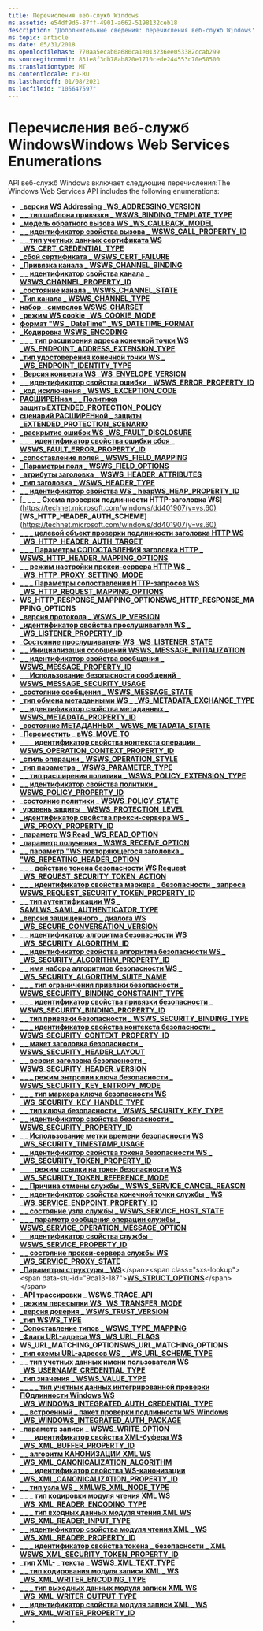 ```yaml
---
title: Перечисления веб-служб Windows
ms.assetid: e54df9d6-87ff-4901-a662-5198132ceb18
description: 'Дополнительные сведения: перечисления веб-служб Windows'
ms.topic: article
ms.date: 05/31/2018
ms.openlocfilehash: 770aa5ecab0a680ca1e013236ee053382ccab299
ms.sourcegitcommit: 831e8f3db78ab820e1710cede244553c70e50500
ms.translationtype: MT
ms.contentlocale: ru-RU
ms.lasthandoff: 01/08/2021
ms.locfileid: "105647597"
---
```

# <a name="windows-web-services-enumerations"></a><span data-ttu-id="9ca13-103">Перечисления веб-служб Windows</span><span class="sxs-lookup"><span data-stu-id="9ca13-103">Windows Web Services Enumerations</span></span>

<span data-ttu-id="9ca13-104">API веб-служб Windows включает следующие перечисления:</span><span class="sxs-lookup"><span data-stu-id="9ca13-104">The Windows Web Services API includes the following enumerations:</span></span>

-   [<span data-ttu-id="9ca13-105">**\_версия WS Addressing \_**</span><span class="sxs-lookup"><span data-stu-id="9ca13-105">**WS\_ADDRESSING\_VERSION**</span></span>](/windows/desktop/api/WebServices/ne-webservices-ws_addressing_version)
-   [<span data-ttu-id="9ca13-106">**\_ \_ тип шаблона привязки \_ WS**</span><span class="sxs-lookup"><span data-stu-id="9ca13-106">**WS\_BINDING\_TEMPLATE\_TYPE**</span></span>](/windows/desktop/api/WebServices/ne-webservices-ws_binding_template_type)
-   [<span data-ttu-id="9ca13-107">**\_модель обратного вызова WS \_**</span><span class="sxs-lookup"><span data-stu-id="9ca13-107">**WS\_CALLBACK\_MODEL**</span></span>](/windows/desktop/api/WebServices/ne-webservices-ws_callback_model)
-   [<span data-ttu-id="9ca13-108">**\_ \_ идентификатор свойства вызова \_ WS**</span><span class="sxs-lookup"><span data-stu-id="9ca13-108">**WS\_CALL\_PROPERTY\_ID**</span></span>](/windows/desktop/api/WebServices/ne-webservices-ws_call_property_id)
-   [<span data-ttu-id="9ca13-109">**\_ \_ тип учетных данных сертификата WS \_**</span><span class="sxs-lookup"><span data-stu-id="9ca13-109">**WS\_CERT\_CREDENTIAL\_TYPE**</span></span>](/windows/desktop/api/WebServices/ne-webservices-ws_cert_credential_type)
-   [<span data-ttu-id="9ca13-110">**\_сбой сертификата \_ WS**</span><span class="sxs-lookup"><span data-stu-id="9ca13-110">**WS\_CERT\_FAILURE**</span></span>](/windows/win32/api/webservices/ne-webservices-)
-   [<span data-ttu-id="9ca13-111">**\_Привязка канала \_ WS**</span><span class="sxs-lookup"><span data-stu-id="9ca13-111">**WS\_CHANNEL\_BINDING**</span></span>](/windows/desktop/api/WebServices/ne-webservices-ws_channel_binding)
-   [<span data-ttu-id="9ca13-112">**\_ \_ идентификатор свойства канала \_ WS**</span><span class="sxs-lookup"><span data-stu-id="9ca13-112">**WS\_CHANNEL\_PROPERTY\_ID**</span></span>](/windows/desktop/api/WebServices/ne-webservices-ws_channel_property_id)
-   [<span data-ttu-id="9ca13-113">**\_состояние канала \_ WS**</span><span class="sxs-lookup"><span data-stu-id="9ca13-113">**WS\_CHANNEL\_STATE**</span></span>](/windows/desktop/api/WebServices/ne-webservices-ws_channel_state)
-   [<span data-ttu-id="9ca13-114">**\_Тип канала \_ WS**</span><span class="sxs-lookup"><span data-stu-id="9ca13-114">**WS\_CHANNEL\_TYPE**</span></span>](/windows/desktop/api/WebServices/ne-webservices-ws_channel_type)
-   [<span data-ttu-id="9ca13-115">**набор \_ символов WS**</span><span class="sxs-lookup"><span data-stu-id="9ca13-115">**WS\_CHARSET**</span></span>](/windows/desktop/api/WebServices/ne-webservices-ws_charset)
-   [<span data-ttu-id="9ca13-116">**\_режим WS cookie \_**</span><span class="sxs-lookup"><span data-stu-id="9ca13-116">**WS\_COOKIE\_MODE**</span></span>](/windows/desktop/api/WebServices/ne-webservices-ws_cookie_mode)
-   [<span data-ttu-id="9ca13-117">**формат "WS \_ DateTime" \_**</span><span class="sxs-lookup"><span data-stu-id="9ca13-117">**WS\_DATETIME\_FORMAT**</span></span>](/windows/desktop/api/WebServices/ne-webservices-ws_datetime_format)
-   [<span data-ttu-id="9ca13-118">**\_Кодировка WS**</span><span class="sxs-lookup"><span data-stu-id="9ca13-118">**WS\_ENCODING**</span></span>](/windows/desktop/api/WebServices/ne-webservices-ws_encoding)
-   [<span data-ttu-id="9ca13-119">**\_ \_ \_ тип расширения адреса конечной точки WS \_**</span><span class="sxs-lookup"><span data-stu-id="9ca13-119">**WS\_ENDPOINT\_ADDRESS\_EXTENSION\_TYPE**</span></span>](/windows/desktop/api/WebServices/ne-webservices-ws_endpoint_address_extension_type)
-   [<span data-ttu-id="9ca13-120">**\_тип удостоверения конечной точки WS \_ \_**</span><span class="sxs-lookup"><span data-stu-id="9ca13-120">**WS\_ENDPOINT\_IDENTITY\_TYPE**</span></span>](/windows/desktop/api/WebServices/ne-webservices-ws_endpoint_identity_type)
-   [<span data-ttu-id="9ca13-121">**\_Версия конверта WS \_**</span><span class="sxs-lookup"><span data-stu-id="9ca13-121">**WS\_ENVELOPE\_VERSION**</span></span>](/windows/desktop/api/WebServices/ne-webservices-ws_envelope_version)
-   [<span data-ttu-id="9ca13-122">**\_ \_ идентификатор свойства ошибки \_ WS**</span><span class="sxs-lookup"><span data-stu-id="9ca13-122">**WS\_ERROR\_PROPERTY\_ID**</span></span>](/windows/desktop/api/WebServices/ne-webservices-ws_error_property_id)
-   [<span data-ttu-id="9ca13-123">**\_код исключения \_ WS**</span><span class="sxs-lookup"><span data-stu-id="9ca13-123">**WS\_EXCEPTION\_CODE**</span></span>](/windows/desktop/api/WebServices/ne-webservices-ws_exception_code)
-   [<span data-ttu-id="9ca13-124">**РАСШИРЕНная \_ \_ Политика защиты**</span><span class="sxs-lookup"><span data-stu-id="9ca13-124">**EXTENDED\_PROTECTION\_POLICY**</span></span>](/windows/desktop/api/WebServices/ne-webservices-ws_extended_protection_policy)
-   [<span data-ttu-id="9ca13-125">**сценарий РАСШИРЕНной \_ защиты \_**</span><span class="sxs-lookup"><span data-stu-id="9ca13-125">**EXTENDED\_PROTECTION\_SCENARIO**</span></span>](/windows/desktop/api/WebServices/ne-webservices-ws_extended_protection_scenario)
-   [<span data-ttu-id="9ca13-126">**\_раскрытие ошибок WS \_**</span><span class="sxs-lookup"><span data-stu-id="9ca13-126">**WS\_FAULT\_DISCLOSURE**</span></span>](/windows/desktop/api/WebServices/ne-webservices-ws_fault_disclosure)
-   [<span data-ttu-id="9ca13-127">**\_ \_ \_ идентификатор свойства ошибки сбоя \_ WS**</span><span class="sxs-lookup"><span data-stu-id="9ca13-127">**WS\_FAULT\_ERROR\_PROPERTY\_ID**</span></span>](/windows/desktop/api/WebServices/ne-webservices-ws_fault_error_property_id)
-   [<span data-ttu-id="9ca13-128">**\_сопоставление полей \_ WS**</span><span class="sxs-lookup"><span data-stu-id="9ca13-128">**WS\_FIELD\_MAPPING**</span></span>](/windows/desktop/api/WebServices/ne-webservices-ws_field_mapping)
-   [<span data-ttu-id="9ca13-129">**\_Параметры поля \_ WS**</span><span class="sxs-lookup"><span data-stu-id="9ca13-129">**WS\_FIELD\_OPTIONS**</span></span>](/windows/win32/api/webservices/ne-webservices-ws_xml_reader_encoding_type)
-   [<span data-ttu-id="9ca13-130">**\_атрибуты заголовка \_ WS**</span><span class="sxs-lookup"><span data-stu-id="9ca13-130">**WS\_HEADER\_ATTRIBUTES**</span></span>](/windows/win32/api/webservices/ne-webservices-ws_xml_text_type)
-   [<span data-ttu-id="9ca13-131">**\_тип заголовка \_ WS**</span><span class="sxs-lookup"><span data-stu-id="9ca13-131">**WS\_HEADER\_TYPE**</span></span>](/windows/desktop/api/WebServices/ne-webservices-ws_header_type)
-   [<span data-ttu-id="9ca13-132">**\_ \_ идентификатор свойства WS \_ heap**</span><span class="sxs-lookup"><span data-stu-id="9ca13-132">**WS\_HEAP\_PROPERTY\_ID**</span></span>](/windows/desktop/api/WebServices/ne-webservices-ws_heap_property_id)
-   <span data-ttu-id="9ca13-133">[**\_ \_ \_ \_ Схема проверки подлинности HTTP-заголовка WS**] (https://technet.microsoft.com/windows/dd401907(v=vs.60)</span><span class="sxs-lookup"><span data-stu-id="9ca13-133">[**WS\_HTTP\_HEADER\_AUTH\_SCHEME**](https://technet.microsoft.com/windows/dd401907(v=vs.60)</span></span>
-   [<span data-ttu-id="9ca13-134">**\_ \_ \_ целевой объект проверки подлинности заголовка HTTP WS \_**</span><span class="sxs-lookup"><span data-stu-id="9ca13-134">**WS\_HTTP\_HEADER\_AUTH\_TARGET**</span></span>](/windows/desktop/api/WebServices/ne-webservices-ws_http_header_auth_target)
-   [<span data-ttu-id="9ca13-135">**\_ \_ \_ Параметры СОПОСТАВЛЕНИЯ заголовка HTTP \_ WS**</span><span class="sxs-lookup"><span data-stu-id="9ca13-135">**WS\_HTTP\_HEADER\_MAPPING\_OPTIONS**</span></span>](/windows/win32/api/webservices/ne-webservices-ws_xml_writer_property_id)
-   [<span data-ttu-id="9ca13-136">**\_ \_ режим настройки прокси-сервера HTTP WS \_ \_**</span><span class="sxs-lookup"><span data-stu-id="9ca13-136">**WS\_HTTP\_PROXY\_SETTING\_MODE**</span></span>](/windows/desktop/api/WebServices/ne-webservices-ws_http_proxy_setting_mode)
-   [<span data-ttu-id="9ca13-137">**\_ \_ \_ Параметры сопоставления HTTP-запросов WS \_**</span><span class="sxs-lookup"><span data-stu-id="9ca13-137">**WS\_HTTP\_REQUEST\_MAPPING\_OPTIONS**</span></span>](/windows/win32/api/webservices/ne-webservices-ws_xml_writer_property_id)
-   <span data-ttu-id="9ca13-138">**WS_HTTP_RESPONSE_MAPPING_OPTIONS**</span><span class="sxs-lookup"><span data-stu-id="9ca13-138">**WS_HTTP_RESPONSE_MAPPING_OPTIONS**</span></span>
-   [<span data-ttu-id="9ca13-139">**\_версия протокола \_ WS**</span><span class="sxs-lookup"><span data-stu-id="9ca13-139">**WS\_IP\_VERSION**</span></span>](/windows/desktop/api/WebServices/ne-webservices-ws_ip_version)
-   [<span data-ttu-id="9ca13-140">**\_идентификатор свойства прослушивателя WS \_ \_**</span><span class="sxs-lookup"><span data-stu-id="9ca13-140">**WS\_LISTENER\_PROPERTY\_ID**</span></span>](/windows/desktop/api/WebServices/ne-webservices-ws_listener_property_id)
-   [<span data-ttu-id="9ca13-141">**\_Состояние прослушивателя WS \_**</span><span class="sxs-lookup"><span data-stu-id="9ca13-141">**WS\_LISTENER\_STATE**</span></span>](/windows/desktop/api/WebServices/ne-webservices-ws_listener_state)
-   [<span data-ttu-id="9ca13-142">**\_ \_ Инициализация сообщений WS**</span><span class="sxs-lookup"><span data-stu-id="9ca13-142">**WS\_MESSAGE\_INITIALIZATION**</span></span>](/windows/desktop/api/WebServices/ne-webservices-ws_message_initialization)
-   [<span data-ttu-id="9ca13-143">**\_ \_ идентификатор свойства сообщения \_ WS**</span><span class="sxs-lookup"><span data-stu-id="9ca13-143">**WS\_MESSAGE\_PROPERTY\_ID**</span></span>](/windows/desktop/api/WebServices/ne-webservices-ws_message_property_id)
-   [<span data-ttu-id="9ca13-144">**\_ \_ Использование безопасности сообщений \_ WS**</span><span class="sxs-lookup"><span data-stu-id="9ca13-144">**WS\_MESSAGE\_SECURITY\_USAGE**</span></span>](/windows/desktop/api/WebServices/ne-webservices-ws_message_security_usage)
-   [<span data-ttu-id="9ca13-145">**\_состояние сообщения \_ WS**</span><span class="sxs-lookup"><span data-stu-id="9ca13-145">**WS\_MESSAGE\_STATE**</span></span>](/windows/desktop/api/WebServices/ne-webservices-ws_message_state)
-   [<span data-ttu-id="9ca13-146">**\_тип обмена метаданными WS \_ \_**</span><span class="sxs-lookup"><span data-stu-id="9ca13-146">**WS\_METADATA\_EXCHANGE\_TYPE**</span></span>](/windows/desktop/api/WebServices/ne-webservices-ws_metadata_exchange_type)
-   [<span data-ttu-id="9ca13-147">**\_ \_ идентификатор свойства метаданных \_ WS**</span><span class="sxs-lookup"><span data-stu-id="9ca13-147">**WS\_METADATA\_PROPERTY\_ID**</span></span>](/windows/desktop/api/WebServices/ne-webservices-ws_metadata_property_id)
-   [<span data-ttu-id="9ca13-148">**\_состояние МЕТАДАННЫХ \_ WS**</span><span class="sxs-lookup"><span data-stu-id="9ca13-148">**WS\_METADATA\_STATE**</span></span>](/windows/desktop/api/WebServices/ne-webservices-ws_metadata_state)
-   [<span data-ttu-id="9ca13-149">**\_Переместить \_ в**</span><span class="sxs-lookup"><span data-stu-id="9ca13-149">**WS\_MOVE\_TO**</span></span>](/windows/desktop/api/WebServices/ne-webservices-ws_move_to)
-   [<span data-ttu-id="9ca13-150">**\_ \_ \_ идентификатор свойства контекста операции \_ WS**</span><span class="sxs-lookup"><span data-stu-id="9ca13-150">**WS\_OPERATION\_CONTEXT\_PROPERTY\_ID**</span></span>](/windows/desktop/api/WebServices/ne-webservices-ws_operation_context_property_id)
-   [<span data-ttu-id="9ca13-151">**\_стиль операции \_ WS**</span><span class="sxs-lookup"><span data-stu-id="9ca13-151">**WS\_OPERATION\_STYLE**</span></span>](/windows/desktop/api/WebServices/ne-webservices-ws_operation_style)
-   [<span data-ttu-id="9ca13-152">**\_тип параметра \_ WS**</span><span class="sxs-lookup"><span data-stu-id="9ca13-152">**WS\_PARAMETER\_TYPE**</span></span>](/windows/desktop/api/WebServices/ne-webservices-ws_parameter_type)
-   [<span data-ttu-id="9ca13-153">**\_ \_ тип расширения политики \_ WS**</span><span class="sxs-lookup"><span data-stu-id="9ca13-153">**WS\_POLICY\_EXTENSION\_TYPE**</span></span>](/windows/desktop/api/WebServices/ne-webservices-ws_policy_extension_type)
-   [<span data-ttu-id="9ca13-154">**\_ \_ идентификатор свойства политики \_ WS**</span><span class="sxs-lookup"><span data-stu-id="9ca13-154">**WS\_POLICY\_PROPERTY\_ID**</span></span>](/windows/desktop/api/WebServices/ne-webservices-ws_policy_property_id)
-   [<span data-ttu-id="9ca13-155">**\_состояние политики \_ WS**</span><span class="sxs-lookup"><span data-stu-id="9ca13-155">**WS\_POLICY\_STATE**</span></span>](/windows/desktop/api/WebServices/ne-webservices-ws_policy_state)
-   [<span data-ttu-id="9ca13-156">**\_уровень защиты \_ WS**</span><span class="sxs-lookup"><span data-stu-id="9ca13-156">**WS\_PROTECTION\_LEVEL**</span></span>](/windows/desktop/api/WebServices/ne-webservices-ws_protection_level)
-   [<span data-ttu-id="9ca13-157">**\_идентификатор свойства прокси-сервера WS \_ \_**</span><span class="sxs-lookup"><span data-stu-id="9ca13-157">**WS\_PROXY\_PROPERTY\_ID**</span></span>](/windows/desktop/api/WebServices/ne-webservices-ws_proxy_property_id)
-   [<span data-ttu-id="9ca13-158">**\_параметр WS Read \_**</span><span class="sxs-lookup"><span data-stu-id="9ca13-158">**WS\_READ\_OPTION**</span></span>](/windows/desktop/api/WebServices/ne-webservices-ws_read_option)
-   [<span data-ttu-id="9ca13-159">**\_параметр получения \_ WS**</span><span class="sxs-lookup"><span data-stu-id="9ca13-159">**WS\_RECEIVE\_OPTION**</span></span>](/windows/desktop/api/WebServices/ne-webservices-ws_receive_option)
-   [<span data-ttu-id="9ca13-160">**\_ \_ параметр "WS повторяющегося заголовка \_ "**</span><span class="sxs-lookup"><span data-stu-id="9ca13-160">**WS\_REPEATING\_HEADER\_OPTION**</span></span>](/windows/desktop/api/WebServices/ne-webservices-ws_repeating_header_option)
-   [<span data-ttu-id="9ca13-161">**\_ \_ \_ действие токена безопасности WS Request \_**</span><span class="sxs-lookup"><span data-stu-id="9ca13-161">**WS\_REQUEST\_SECURITY\_TOKEN\_ACTION**</span></span>](/windows/desktop/api/WebServices/ne-webservices-ws_request_security_token_action)
-   [<span data-ttu-id="9ca13-162">**\_ \_ \_ идентификатор свойства маркера \_ безопасности \_ запроса WS**</span><span class="sxs-lookup"><span data-stu-id="9ca13-162">**WS\_REQUEST\_SECURITY\_TOKEN\_PROPERTY\_ID**</span></span>](/windows/desktop/api/WebServices/ne-webservices-ws_request_security_token_property_id)
-   [<span data-ttu-id="9ca13-163">**\_ \_ тип аутентификации WS \_ SAML**</span><span class="sxs-lookup"><span data-stu-id="9ca13-163">**WS\_SAML\_AUTHENTICATOR\_TYPE**</span></span>](/windows/desktop/api/WebServices/ne-webservices-ws_saml_authenticator_type)
-   [<span data-ttu-id="9ca13-164">**\_версия защищенного \_ диалога WS \_**</span><span class="sxs-lookup"><span data-stu-id="9ca13-164">**WS\_SECURE\_CONVERSATION\_VERSION**</span></span>](/windows/desktop/api/WebServices/ne-webservices-ws_secure_conversation_version)
-   [<span data-ttu-id="9ca13-165">**\_ \_ идентификатор алгоритма безопасности WS \_**</span><span class="sxs-lookup"><span data-stu-id="9ca13-165">**WS\_SECURITY\_ALGORITHM\_ID**</span></span>](/windows/desktop/api/WebServices/ne-webservices-ws_security_algorithm_id)
-   [<span data-ttu-id="9ca13-166">**\_ \_ идентификатор свойства алгоритма безопасности WS \_ \_**</span><span class="sxs-lookup"><span data-stu-id="9ca13-166">**WS\_SECURITY\_ALGORITHM\_PROPERTY\_ID**</span></span>](/windows/win32/api/webservices/ne-webservices-ws_move_to)
-   [<span data-ttu-id="9ca13-167">**\_ \_ имя набора алгоритмов безопасности WS \_ \_**</span><span class="sxs-lookup"><span data-stu-id="9ca13-167">**WS\_SECURITY\_ALGORITHM\_SUITE\_NAME**</span></span>](/windows/desktop/api/WebServices/ne-webservices-ws_security_algorithm_suite_name)
-   [<span data-ttu-id="9ca13-168">**\_ \_ \_ тип ограничения привязки безопасности \_ WS**</span><span class="sxs-lookup"><span data-stu-id="9ca13-168">**WS\_SECURITY\_BINDING\_CONSTRAINT\_TYPE**</span></span>](/windows/desktop/api/WebServices/ne-webservices-ws_security_binding_constraint_type)
-   [<span data-ttu-id="9ca13-169">**\_ \_ \_ идентификатор свойства привязки безопасности \_ WS**</span><span class="sxs-lookup"><span data-stu-id="9ca13-169">**WS\_SECURITY\_BINDING\_PROPERTY\_ID**</span></span>](/windows/desktop/api/WebServices/ne-webservices-ws_security_binding_property_id)
-   [<span data-ttu-id="9ca13-170">**\_ \_ тип привязки безопасности \_ WS**</span><span class="sxs-lookup"><span data-stu-id="9ca13-170">**WS\_SECURITY\_BINDING\_TYPE**</span></span>](/windows/desktop/api/WebServices/ne-webservices-ws_security_binding_type)
-   [<span data-ttu-id="9ca13-171">**\_ \_ \_ идентификатор свойства контекста безопасности \_ WS**</span><span class="sxs-lookup"><span data-stu-id="9ca13-171">**WS\_SECURITY\_CONTEXT\_PROPERTY\_ID**</span></span>](/windows/desktop/api/WebServices/ne-webservices-ws_security_context_property_id)
-   [<span data-ttu-id="9ca13-172">**\_ \_ макет заголовка безопасности \_ WS**</span><span class="sxs-lookup"><span data-stu-id="9ca13-172">**WS\_SECURITY\_HEADER\_LAYOUT**</span></span>](/windows/desktop/api/WebServices/ne-webservices-ws_security_header_layout)
-   [<span data-ttu-id="9ca13-173">**\_ \_ версия заголовка безопасности \_ WS**</span><span class="sxs-lookup"><span data-stu-id="9ca13-173">**WS\_SECURITY\_HEADER\_VERSION**</span></span>](/windows/desktop/api/WebServices/ne-webservices-ws_security_header_version)
-   [<span data-ttu-id="9ca13-174">**\_ \_ \_ режим энтропии ключа безопасности \_ WS**</span><span class="sxs-lookup"><span data-stu-id="9ca13-174">**WS\_SECURITY\_KEY\_ENTROPY\_MODE**</span></span>](/windows/desktop/api/WebServices/ne-webservices-ws_security_key_entropy_mode)
-   [<span data-ttu-id="9ca13-175">**\_ \_ \_ тип маркера ключа безопасности WS \_**</span><span class="sxs-lookup"><span data-stu-id="9ca13-175">**WS\_SECURITY\_KEY\_HANDLE\_TYPE**</span></span>](/windows/desktop/api/WebServices/ne-webservices-ws_security_key_handle_type)
-   [<span data-ttu-id="9ca13-176">**\_ \_ тип ключа безопасности \_ WS**</span><span class="sxs-lookup"><span data-stu-id="9ca13-176">**WS\_SECURITY\_KEY\_TYPE**</span></span>](/windows/desktop/api/WebServices/ne-webservices-ws_security_key_type)
-   [<span data-ttu-id="9ca13-177">**\_ \_ идентификатор свойства безопасности \_ WS**</span><span class="sxs-lookup"><span data-stu-id="9ca13-177">**WS\_SECURITY\_PROPERTY\_ID**</span></span>](/windows/desktop/api/WebServices/ne-webservices-ws_security_property_id)
-   [<span data-ttu-id="9ca13-178">**\_ \_ Использование метки времени безопасности WS \_**</span><span class="sxs-lookup"><span data-stu-id="9ca13-178">**WS\_SECURITY\_TIMESTAMP\_USAGE**</span></span>](/windows/desktop/api/WebServices/ne-webservices-ws_security_timestamp_usage)
-   [<span data-ttu-id="9ca13-179">**\_ \_ идентификатор свойства токена безопасности WS \_ \_**</span><span class="sxs-lookup"><span data-stu-id="9ca13-179">**WS\_SECURITY\_TOKEN\_PROPERTY\_ID**</span></span>](/windows/desktop/api/WebServices/ne-webservices-ws_security_token_property_id)
-   [<span data-ttu-id="9ca13-180">**\_ \_ \_ режим ссылки на токен безопасности WS \_**</span><span class="sxs-lookup"><span data-stu-id="9ca13-180">**WS\_SECURITY\_TOKEN\_REFERENCE\_MODE**</span></span>](/windows/desktop/api/WebServices/ne-webservices-ws_security_token_reference_mode)
-   [<span data-ttu-id="9ca13-181">**\_ \_ Причина отмены службы \_ WS**</span><span class="sxs-lookup"><span data-stu-id="9ca13-181">**WS\_SERVICE\_CANCEL\_REASON**</span></span>](/windows/desktop/api/WebServices/ne-webservices-ws_service_cancel_reason)
-   [<span data-ttu-id="9ca13-182">**\_ \_ идентификатор свойства конечной точки службы \_ WS \_**</span><span class="sxs-lookup"><span data-stu-id="9ca13-182">**WS\_SERVICE\_ENDPOINT\_PROPERTY\_ID**</span></span>](/windows/desktop/api/WebServices/ne-webservices-ws_service_endpoint_property_id)
-   [<span data-ttu-id="9ca13-183">**\_ \_ состояние узла службы \_ WS**</span><span class="sxs-lookup"><span data-stu-id="9ca13-183">**WS\_SERVICE\_HOST\_STATE**</span></span>](/windows/desktop/api/WebServices/ne-webservices-ws_service_host_state)
-   [<span data-ttu-id="9ca13-184">**\_ \_ \_ параметр сообщения операции службы \_ WS**</span><span class="sxs-lookup"><span data-stu-id="9ca13-184">**WS\_SERVICE\_OPERATION\_MESSAGE\_OPTION**</span></span>](/windows/win32/api/webservices/ne-webservices-ws_charset)
-   [<span data-ttu-id="9ca13-185">**\_ \_ идентификатор свойства службы \_ WS**</span><span class="sxs-lookup"><span data-stu-id="9ca13-185">**WS\_SERVICE\_PROPERTY\_ID**</span></span>](/windows/desktop/api/WebServices/ne-webservices-ws_service_property_id)
-   [<span data-ttu-id="9ca13-186">**\_ \_ состояние прокси-сервера службы WS \_**</span><span class="sxs-lookup"><span data-stu-id="9ca13-186">**WS\_SERVICE\_PROXY\_STATE**</span></span>](/windows/desktop/api/WebServices/ne-webservices-ws_service_proxy_state)
-   <span data-ttu-id="9ca13-187">[**\_Параметры структуры \_ WS**](https://msdn.microsoft.com/library/Dd323454(v=VS.85).aspx)</span><span class="sxs-lookup"><span data-stu-id="9ca13-187">[**WS\_STRUCT\_OPTIONS**](https://msdn.microsoft.com/library/Dd323454(v=VS.85).aspx)</span></span>
-   [<span data-ttu-id="9ca13-188">**\_API трассировки \_ WS**</span><span class="sxs-lookup"><span data-stu-id="9ca13-188">**WS\_TRACE\_API**</span></span>](/windows/desktop/api/WebServices/ne-webservices-ws_trace_api)
-   [<span data-ttu-id="9ca13-189">**\_режим пересылки WS \_**</span><span class="sxs-lookup"><span data-stu-id="9ca13-189">**WS\_TRANSFER\_MODE**</span></span>](/windows/desktop/api/WebServices/ne-webservices-ws_transfer_mode)
-   [<span data-ttu-id="9ca13-190">**\_версия доверия \_ WS**</span><span class="sxs-lookup"><span data-stu-id="9ca13-190">**WS\_TRUST\_VERSION**</span></span>](/windows/desktop/api/WebServices/ne-webservices-ws_trust_version)
-   [<span data-ttu-id="9ca13-191">**\_тип WS**</span><span class="sxs-lookup"><span data-stu-id="9ca13-191">**WS\_TYPE**</span></span>](/windows/desktop/api/WebServices/ne-webservices-ws_type)
-   [<span data-ttu-id="9ca13-192">**\_Сопоставление типов \_ WS**</span><span class="sxs-lookup"><span data-stu-id="9ca13-192">**WS\_TYPE\_MAPPING**</span></span>](/windows/desktop/api/WebServices/ne-webservices-ws_type_mapping)
-   [<span data-ttu-id="9ca13-193">**\_Флаги URL-адреса WS \_**</span><span class="sxs-lookup"><span data-stu-id="9ca13-193">**WS\_URL\_FLAGS**</span></span>](/windows/win32/api/webservices/ne-webservices-ws_xml_writer_encoding_type)
-   <span data-ttu-id="9ca13-194">**WS_URL_MATCHING_OPTIONS**</span><span class="sxs-lookup"><span data-stu-id="9ca13-194">**WS_URL_MATCHING_OPTIONS**</span></span>
-   [<span data-ttu-id="9ca13-195">**\_тип схемы URL-адресов WS \_ \_**</span><span class="sxs-lookup"><span data-stu-id="9ca13-195">**WS\_URL\_SCHEME\_TYPE**</span></span>](/windows/desktop/api/WebServices/ne-webservices-ws_url_scheme_type)
-   [<span data-ttu-id="9ca13-196">**\_ \_ тип учетных данных имени пользователя WS \_**</span><span class="sxs-lookup"><span data-stu-id="9ca13-196">**WS\_USERNAME\_CREDENTIAL\_TYPE**</span></span>](/windows/desktop/api/WebServices/ne-webservices-ws_username_credential_type)
-   [<span data-ttu-id="9ca13-197">**\_тип значения \_ WS**</span><span class="sxs-lookup"><span data-stu-id="9ca13-197">**WS\_VALUE\_TYPE**</span></span>](/windows/desktop/api/WebServices/ne-webservices-ws_value_type)
-   [<span data-ttu-id="9ca13-198">**\_ \_ \_ \_ тип учетных данных интегрированной проверки ПОдлинности Windows WS \_**</span><span class="sxs-lookup"><span data-stu-id="9ca13-198">**WS\_WINDOWS\_INTEGRATED\_AUTH\_CREDENTIAL\_TYPE**</span></span>](/windows/desktop/api/WebServices/ne-webservices-ws_windows_integrated_auth_credential_type)
-   [<span data-ttu-id="9ca13-199">**\_ \_ встроенный \_ пакет проверки подлинности WS Windows \_**</span><span class="sxs-lookup"><span data-stu-id="9ca13-199">**WS\_WINDOWS\_INTEGRATED\_AUTH\_PACKAGE**</span></span>](/windows/desktop/api/WebServices/ne-webservices-ws_windows_integrated_auth_package)
-   [<span data-ttu-id="9ca13-200">**\_параметр записи \_ WS**</span><span class="sxs-lookup"><span data-stu-id="9ca13-200">**WS\_WRITE\_OPTION**</span></span>](/windows/desktop/api/WebServices/ne-webservices-ws_write_option)
-   [<span data-ttu-id="9ca13-201">**\_ \_ \_ идентификатор свойства XML-буфера WS \_**</span><span class="sxs-lookup"><span data-stu-id="9ca13-201">**WS\_XML\_BUFFER\_PROPERTY\_ID**</span></span>](/windows/win32/api/webservices/ne-webservices-ws_xml_reader_property_id)
-   [<span data-ttu-id="9ca13-202">**\_ \_ алгоритм КАНОНИЗАЦИИ XML WS \_**</span><span class="sxs-lookup"><span data-stu-id="9ca13-202">**WS\_XML\_CANONICALIZATION\_ALGORITHM**</span></span>](/windows/desktop/api/WebServices/ne-webservices-ws_xml_canonicalization_algorithm)
-   [<span data-ttu-id="9ca13-203">**\_ \_ \_ идентификатор свойства WS-канонизации \_**</span><span class="sxs-lookup"><span data-stu-id="9ca13-203">**WS\_XML\_CANONICALIZATION\_PROPERTY\_ID**</span></span>](/windows/desktop/api/WebServices/ne-webservices-ws_xml_canonicalization_property_id)
-   [<span data-ttu-id="9ca13-204">**\_ \_ тип узла WS \_ XML**</span><span class="sxs-lookup"><span data-stu-id="9ca13-204">**WS\_XML\_NODE\_TYPE**</span></span>](/windows/desktop/api/WebServices/ne-webservices-ws_xml_node_type)
-   [<span data-ttu-id="9ca13-205">**\_ \_ \_ тип кодировки модуля чтения XML WS \_**</span><span class="sxs-lookup"><span data-stu-id="9ca13-205">**WS\_XML\_READER\_ENCODING\_TYPE**</span></span>](/windows/desktop/api/WebServices/ne-webservices-ws_xml_reader_encoding_type)
-   [<span data-ttu-id="9ca13-206">**\_ \_ \_ тип входных данных модуля чтения XML WS \_**</span><span class="sxs-lookup"><span data-stu-id="9ca13-206">**WS\_XML\_READER\_INPUT\_TYPE**</span></span>](/windows/desktop/api/WebServices/ne-webservices-ws_xml_reader_input_type)
-   [<span data-ttu-id="9ca13-207">**\_ \_ идентификатор свойства модуля чтения XML \_ WS \_**</span><span class="sxs-lookup"><span data-stu-id="9ca13-207">**WS\_XML\_READER\_PROPERTY\_ID**</span></span>](/windows/desktop/api/WebServices/ne-webservices-ws_xml_reader_property_id)
-   [<span data-ttu-id="9ca13-208">**\_ \_ \_ идентификатор свойства токена \_ безопасности \_ XML WS**</span><span class="sxs-lookup"><span data-stu-id="9ca13-208">**WS\_XML\_SECURITY\_TOKEN\_PROPERTY\_ID**</span></span>](/windows/desktop/api/WebServices/ne-webservices-ws_xml_security_token_property_id)
-   [<span data-ttu-id="9ca13-209">**\_тип XML- \_ текста \_ WS**</span><span class="sxs-lookup"><span data-stu-id="9ca13-209">**WS\_XML\_TEXT\_TYPE**</span></span>](/windows/desktop/api/WebServices/ne-webservices-ws_xml_text_type)
-   [<span data-ttu-id="9ca13-210">**\_ \_ тип кодирования модуля записи XML \_ WS \_**</span><span class="sxs-lookup"><span data-stu-id="9ca13-210">**WS\_XML\_WRITER\_ENCODING\_TYPE**</span></span>](/windows/desktop/api/WebServices/ne-webservices-ws_xml_writer_encoding_type)
-   [<span data-ttu-id="9ca13-211">**\_ \_ \_ тип выходных данных модуля записи XML WS \_**</span><span class="sxs-lookup"><span data-stu-id="9ca13-211">**WS\_XML\_WRITER\_OUTPUT\_TYPE**</span></span>](/windows/desktop/api/WebServices/ne-webservices-ws_xml_writer_output_type)
-   [<span data-ttu-id="9ca13-212">**\_ \_ идентификатор свойства модуля записи XML \_ WS \_**</span><span class="sxs-lookup"><span data-stu-id="9ca13-212">**WS\_XML\_WRITER\_PROPERTY\_ID**</span></span>](/windows/desktop/api/WebServices/ne-webservices-ws_xml_writer_property_id)
-   

 

 




